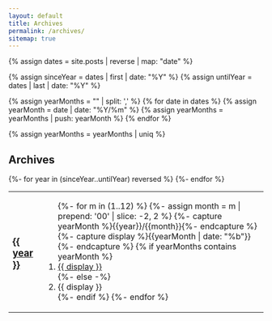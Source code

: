 ```yaml
---
layout: default
title: Archives
permalink: /archives/
sitemap: true
---
```


{% assign dates = site.posts | reverse | map: "date" %}

{% assign sinceYear = dates | first | date: "%Y" %}
{% assign untilYear = dates | last  | date: "%Y" %}

{% assign yearMonths = "" | split: ',' %}
{% for date in dates %}
    {% assign yearMonth = date | date: "%Y/%m" %}
    {% assign yearMonths = yearMonths | push: yearMonth %}
{% endfor %}

{% assign yearMonths = yearMonths | uniq %}
<h2>Archives</h2>
<table class="archives">
    {%- for year in (sinceYear..untilYear) reversed %}
    <tr class="archive-year">
        <td><h3><a href="/{{year}}/">{{ year }}</a></h3></td>
        <td><ol>
            {%- for m in (1..12) %}
            {%- assign month = m | prepend: '00' | slice: -2, 2 %}
            {%- capture yearMonth %}{{year}}/{{month}}{%- endcapture %}
            {%- capture display %}{{yearMonth | date: "%b"}}{%- endcapture %}
            {% if yearMonths contains yearMonth %}
            <li><a href="/{{year}}/{{month}}/">{{ display }}</a></li>
            {%- else -%} 
            <li>{{ display }}</li>
            {%- endif %}
            {%- endfor %}
        </ol></td>
    </tr>
    {%- endfor %}
</table>